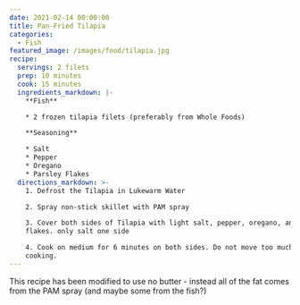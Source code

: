```yaml
---
date: 2021-02-14 00:00:00
title: Pan-Fried Tilapia
categories:
  - Fish
featured_image: /images/food/tilapia.jpg
recipe:
  servings: 2 filets
  prep: 10 minutes
  cook: 15 minutes
  ingredients_markdown: |-
    **Fish**

    * 2 frozen tilapia filets (preferably from Whole Foods)

    **Seasoning**

    * Salt
    * Pepper
    * Oregano
    * Parsley Flakes
  directions_markdown: >-
    1. Defrost the Tilapia in Lukewarm Water

    2. Spray non-stick skillet with PAM spray

    3. Cover both sides of Tilapia with light salt, pepper, oregano, and parsley
    flakes. only salt one side

    4. Cook on medium for 6 minutes on both sides. Do not move too much while
    cooking.
---
```


This recipe has been modified to use no butter - instead all of the fat comes from the PAM spray (and maybe some from the fish?)
